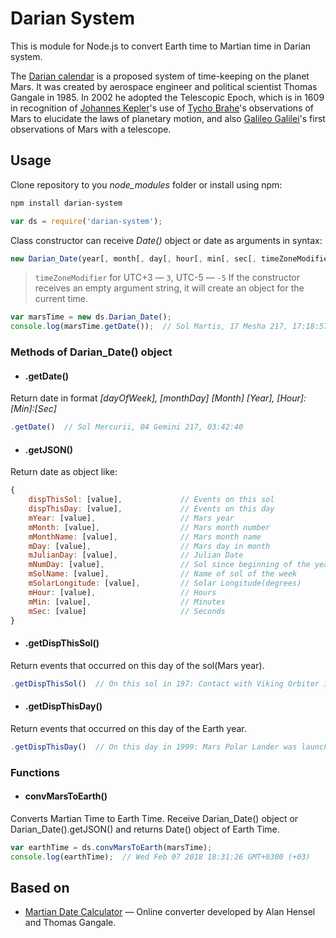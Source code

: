 # Darian System

This is module for Node.js to convert Earth time to Martian time in Darian system.

The [Darian calendar](https://en.wikipedia.org/wiki/Darian_calendar) is a proposed system of time-keeping on the planet Mars. It was created by aerospace engineer and political scientist Thomas Gangale in 1985. In 2002 he adopted the Telescopic Epoch, which is in 1609 in recognition of [Johannes Kepler](https://en.wikipedia.org/wiki/Kepler%27s_laws_of_planetary_motion)'s use of [Tycho Brahe](https://en.wikipedia.org/wiki/Tycho_Brahe)'s observations of Mars to elucidate the laws of planetary motion, and also [Galileo Galilei](https://en.wikipedia.org/wiki/Galileo_Galilei)'s first observations of Mars with a telescope.

## Usage

Clone repository to you *node_modules* folder or install using npm:

```sh
npm install darian-system
```

```javascript
var ds = require('darian-system');
```

Class constructor can receive *Date()* object or date as arguments in syntax:
```javascript
new Darian_Date(year[, month[, day[, hour[, min[, sec[, timeZoneModifier]]]]]])
```
> ```timeZoneModifier``` for UTC+3 — ```3```, UTC-5 — ```-5```
If the constructor receives an empty argument string, it will create an object for the current time.

```javascript
var marsTime = new ds.Darian_Date();
console.log(marsTime.getDate());  // Sol Martis, 17 Mesha 217, 17:18:57
```

### Methods of Darian_Date() object

- #### .getDate()

Return date in format *[dayOfWeek], [monthDay] [Month] [Year], [Hour]:[Min]:[Sec]*

```javascript
.getDate()  // Sol Mercurii, 04 Gemini 217, 03:42:40
```

- #### .getJSON()

Return date as object like:

```javascript
{
    dispThisSol: [value],             // Events on this sol
    dispThisDay: [value],             // Events on this day
    mYear: [value],                   // Mars year
    mMonth: [value],                  // Mars month number
    mMonthName: [value],              // Mars month name
    mDay: [value],                    // Mars day in month
    mJulianDay: [value],              // Julian Date
    mNumDay: [value],                 // Sol since beginning of the year
    mSolName: [value],                // Name of sol of the week
    mSolarLongitude: [value],         // Solar Longitude(degrees)
    mHour: [value],                   // Hours
    mMin: [value],                    // Minutes
    mSec: [value]                     // Seconds
}
```

- #### .getDispThisSol()

Return events that occurred on this day of the sol(Mars year).

```javascript
.getDispThisSol()  // On this sol in 197: Contact with Viking Orbiter 1 was lost after 1,469 sols in Mars orbit.
```

- #### .getDispThisDay()

Return events that occurred on this day of the Earth year.

```javascript
.getDispThisDay()  // On this day in 1999: Mars Polar Lander was launched.
```

### Functions

- #### convMarsToEarth()

Converts Martian Time to Earth Time. Receive Darian_Date() object or Darian_Date().getJSON() and returns Date() object of Earth Time.

```javascript
var earthTime = ds.convMarsToEarth(marsTime);
console.log(earthTime);  // Wed Feb 07 2018 18:31:26 GMT+0300 (+03)
```

## Based on

* [Martian Date Calculator](http://ops-alaska.com/time/gangale_converter/calendar_clock.htm) — Online converter developed by Alan Hensel and Thomas Gangale.
